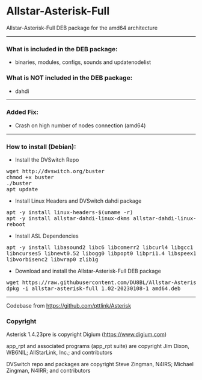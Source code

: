# Allstar-Asterisk-Full
Allstar-Asterisk-Full DEB package for the amd64 architecture

-----------------------------------------------------------

### What is included in the DEB package:

* binaries, modules, configs, sounds and updatenodelist

### What is NOT included in the DEB package:

* dahdi

-----------------------------------------------------------

### Added Fix:

* Crash on high number of nodes connection (amd64)

-----------------------------------------------------------

### How to install (Debian):

* Install the DVSwitch Repo

<pre>
wget http://dvswitch.org/buster
chmod +x buster
./buster
apt update
</pre>

* Install Linux Headers and DVSwitch dahdi package

<pre>
apt -y install linux-headers-$(uname -r)
apt -y install allstar-dahdi-linux-dkms allstar-dahdi-linux-tools
reboot
</pre>

* Install ASL Dependencies

<pre>
apt -y install libasound2 libc6 libcomerr2 libcurl4 libgcc1 libgsm1 libidn11 libiksemel3 \
libncurses5 libnewt0.52 libogg0 libpopt0 libpri1.4 libspeex1 libstdc++6 libvorbis0a \
libvorbisenc2 libwrap0 zlib1g
</pre>

* Download and install the Allstar-Asterisk-Full DEB package

<pre>
wget https://raw.githubusercontent.com/DU8BL/Allstar-Asterisk-Full/main/allstar-asterisk-full_1.02-20230108-1_amd64.deb
dpkg -i allstar-asterisk-full_1.02-20230108-1_amd64.deb
</pre>

-----------------------------------------------------------

Codebase from https://github.com/pttlink/Asterisk

### Copyright

Asterisk 1.4.23pre is copyright Digium (https://www.digium.com)

app_rpt and associated programs (app_rpt suite) are copyright Jim Dixon, WB6NIL; AllStarLink, Inc.; and contributors

DVSwitch repo and packages are copyright Steve Zingman, N4IRS; Michael Zingman, N4IRR; and contributors
